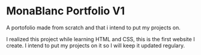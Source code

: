 # MonaBlanc Portfolio V1
A portofolio made from scratch and that i intend to put my projects on. 

I realized this project while learning HTML and CSS, this is the first website I create. I intend to put my projects on it so I will keep it updated regulary.
